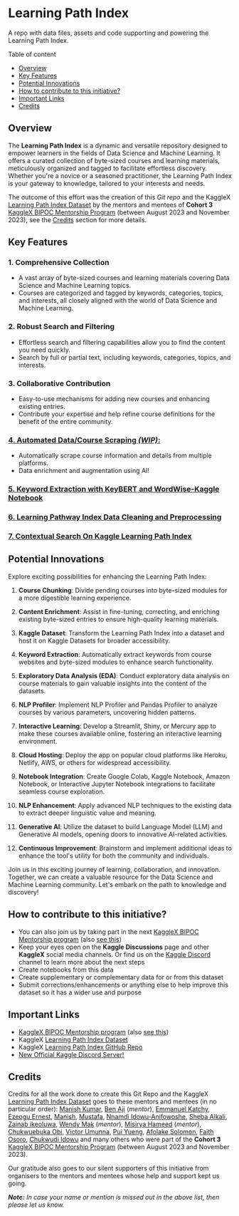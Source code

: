 # Learning Path Index
A repo with data files, assets and code supporting and powering the Learning Path Index.

Table of content

- [Overview](#overview)
- [Key Features](#key-features)
- [Potential Innovations](#potential-innovations)
- [How to contribute to this initiative?](#how-to-contribute-to-this-initiative)
- [Important Links](#important-links)
- [Credits](#credits)

## Overview

The **Learning Path Index** is a dynamic and versatile repository designed to empower learners in the fields of Data Science and Machine Learning. It offers a curated collection of byte-sized courses and learning materials, meticulously organized and tagged to facilitate effortless discovery. Whether you're a novice or a seasoned practitioner, the Learning Path Index is your gateway to knowledge, tailored to your interests and needs.

The outcome of this effort was the creation of this _Git repo_ and the KaggleX [Learning Path Index Dataset](https://www.kaggle.com/datasets/neomatrix369/learning-path-index-dataset) by the mentors and mentees of **Cohort 3** [KaggleX BIPOC Mentorship Program](https://www.kaggle.com/kagglex) (between August 2023 and November 2023), see the [Credits](#credits) section for more details.


## Key Features

### 1. Comprehensive Collection
   - A vast array of byte-sized courses and learning materials covering Data Science and Machine Learning topics.
   - Courses are categorized and tagged by keywords, categories, topics, and interests, all closely aligned with the world of Data Science and Machine Learning.

### 2. Robust Search and Filtering
   - Effortless search and filtering capabilities allow you to find the content you need quickly.
   - Search by full or partial text, including keywords, categories, topics, and interests.

### 3. Collaborative Contribution
   - Easy-to-use mechanisms for adding new courses and enhancing existing entries.
   - Contribute your expertise and help refine course definitions for the benefit of the entire community.

### [4. Automated Data/Course Scraping *(WIP)*:](./app/course-scraper)
   - Automatically scrape course information and details from multiple platforms.
   - Data enrichment and augmentation using AI!

### [5. Keyword Extraction with KeyBERT and WordWise-Kaggle Notebook](https://github.com/neomatrix369/learning-path-index/blob/main/app/Keyword%20Extraction%20with%20KeyBERT%20and%20WordWise.ipynb)

### [6. Learning Pathway Index Data Cleaning and Preprocessing](https://www.kaggle.com/code/manishkr1754/lpi-data-cleaning-and-preprocessing/notebook)

### [7. Contextual Search On Kaggle Learning Path Index](https://github.com/mbhoge/learning-path-index-rag-search/blob/learning-path-index-search-01/app/llm-poc-variant-02/README.md)



## Potential Innovations

Explore exciting possibilities for enhancing the Learning Path Index:

1. **Course Chunking**: Divide pending courses into byte-sized modules for a more digestible learning experience.

2. **Content Enrichment**: Assist in fine-tuning, correcting, and enriching existing byte-sized entries to ensure high-quality learning materials.

3. **Kaggle Dataset**: Transform the Learning Path Index into a dataset and host it on Kaggle Datasets for broader accessibility.

4. **Keyword Extraction**: Automatically extract keywords from course websites and byte-sized modules to enhance search functionality.

5. **Exploratory Data Analysis (EDA)**: Conduct exploratory data analysis on course materials to gain valuable insights into the content of the datasets.

6. **NLP Profiler**: Implement NLP Profiler and Pandas Profiler to analyze courses by various parameters, uncovering hidden patterns.

7. **Interactive Learning**: Develop a Streamlit, Shiny, or Mercury app to make these courses available online, fostering an interactive learning environment.

8. **Cloud Hosting**: Deploy the app on popular cloud platforms like Heroku, Netlify, AWS, or others for widespread accessibility.

9. **Notebook Integration**: Create Google Colab, Kaggle Notebook, Amazon Notebook, or Interactive Jupyter Notebook integrations to facilitate seamless course exploration.

10. **NLP Enhancement**: Apply advanced NLP techniques to the existing data to extract deeper linguistic value and meaning.

11. **Generative AI**: Utilize the dataset to build Language Model (LLM) and Generative AI models, opening doors to innovative AI-related activities.

12. **Continuous Improvement**: Brainstorm and implement additional ideas to enhance the tool's utility for both the community and individuals.

Join us in this exciting journey of learning, collaboration, and innovation. Together, we can create a valuable resource for the Data Science and Machine Learning community. Let's embark on the path to knowledge and discovery!


## How to contribute to this initiative?

- You can also join us by taking part in the next [KaggleX BIPOC Mentorship program](https://www.kaggle.com/kagglex) (also [see this](https://www.kaggle.com/discussions/general/409607))
- Keep your eyes open on the **Kaggle Discussions** page and other **KaggleX** social media channels. Or find us on the [Kaggle Discord](https://www.kaggle.com/discussions/general/429933) channel to learn more about the next steps
- Create notebooks from this data
- Create supplementary or complementary data for or from this dataset
- Submit corrections/enhancements or anything else to help improve this dataset so it has a wider use and purpose

## Important Links

- [KaggleX BIPOC Mentorship program](https://www.kaggle.com/kagglex) (also [see this](https://www.kaggle.com/discussions/general/409607))
- KaggleX [Learning Path Index Dataset](https://www.kaggle.com/datasets/neomatrix369/learning-path-index-dataset)
- KaggleX [Learning Path Index GitHub Repo](https://github.com/neomatrix369/learning-path-index)
- [New Official Kaggle Discord Server!](https://www.kaggle.com/discussions/general/429933)

## Credits

Credits for all the work done to create this Git Repo and the KaggleX [Learning Path Index Dataset](https://www.kaggle.com/datasets/neomatrix369/learning-path-index-dataset/data) goes to these mentors and mentees (in no particular order): [Manish Kumar](https://www.kaggle.com/manishkr1754), [Ben Aji](https://www.kaggle.com/benajii) (_mentor_), [Emmanuel Katchy](https://www.kaggle.com/tobetek), [Ezeogu Ernest](https://www.kaggle.com/tobetek), [Manish](https://www.kaggle.com/manish5), [Mustafa](https://www.kaggle.com/mustafa254), [Nnamdi Idowu-Anifowoshe](https://www.kaggle.com/idowuchukwudi), [Sheba Alkali](https://www.kaggle.com/shebaalkali), [Zainab ikeoluwa](https://www.kaggle.com/zainabikeoluwa), [Wendy Mak](https://www.kaggle.com/wwymak) (_mentor_), [Misirya Hameed](https://www.linkedin.com/in/misiriya-shahul-hameed-b3957875) (_mentor_), [Chukwuebuka Obi](https://www.kaggle.com/chukwuebukaobi), [Victor Umunna](https://www.kaggle.com/victorumunna), [Pui Yueng](https://www.kaggle.com/lorentzyeung), [Afolake Solomon](https://www.kaggle.com/flakkyddon), [Faith Osoro](https://www.kaggle.com/faithosoro), [Chukwudi Idowu](https://www.kaggle.com/chukwudiidowu) and many others who were part of the **Cohort 3** [KaggleX BIPOC Mentorship Program](https://www.kaggle.com/kagglex) (between August 2023 and November 2023).

Our gratitude also goes to our silent supporters of this initiative from organisers to the mentors and mentees whose help and support kept us going.

_**Note:** In case your name or mention is missed out in the above list, then please let us know._

